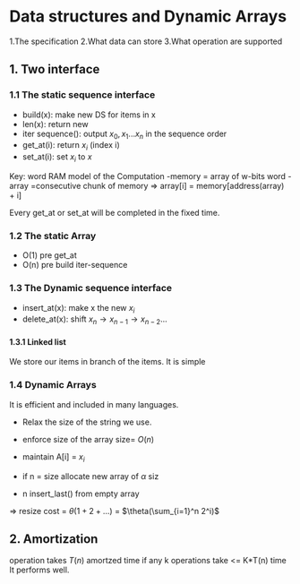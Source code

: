 # Data structures and Dynamic Arrays
1.The specification 
2.What data can store
3.What operation are supported

## 1. Two interface 
### 1.1 The static sequence interface
- build(x): make new DS for items in x
- len(x): return new
- iter sequence(): output $x_0, x_1... x_n$ in the sequence order 
- get_at(i): return $x_i$ (index i)
- set_at(i): set $x_i$ to $x$ 

Key:  word RAM model of the Computation
-memory = array of w-bits word
-array =consecutive chunk of memory
=> array[i] = memory[address(array) + i]

Every get_at or set_at will be completed in the fixed time.

### 1.2 The static Array
- O(1) pre get_at
- O(n) pre build iter-sequence

### 1.3 The Dynamic sequence interface

- insert_at(x): make x the new $x_i$
- delete_at(x): shift $x_n\to x_{n-1}\to x_{n-2}...$

#### 1.3.1 Linked list
We store our items in branch of the items.
It is simple

### 1.4 Dynamic Arrays
It is efficient and included in many languages.
- Relax the size of the string we use.
- enforce size of the array size= $O(n)$
- maintain A[i] = $x_i$

- if n = size allocate new array of $\alpha$ siz
- n insert_last() from empty array

=> resize cost = $\theta(1+2+...)$ = $\theta(\sum_{i=1}^n 2^i)$


## 2. Amortization
operation takes $T(n)$ amortzed time
if any k operations take <= K*T(n) time
It performs well.
